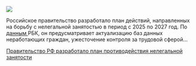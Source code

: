 <!--2025-04-29 14:04:56-->
<div class="yb">
  <div class="rss habr"><img src="https://habrastorage.org/getpro/habr/upload_files/28b/d6c/9e9/28bd6c9e97a7fce4a0780b9a8e8674d1.jpeg" /><p>Российское правительство разработало план действий, направленных на борьбу с нелегальной занятостью в период с 2025 по 2027 год. По <a href="https://www.rbc.ru/newspaper/2025/04/28/680a3f799a79471b996a759a" rel="noopener noreferrer nofollow">данным </a>РБК, он предусматривает актуализацию баз данных неработающих граждан, ужесточение контроля за трудовой сферой... <p class="titl"><a href="https://habr.com/ru/news/905578/?utm_source=habrahabr&utm_medium=rss&utm_campaign=905578">Правительство РФ разработало план противодействия нелегальной занятости</a></p></div>
</div>
